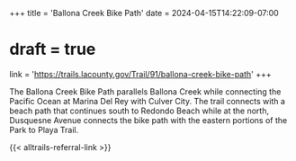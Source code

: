 +++
title = 'Ballona Creek Bike Path'
date = 2024-04-15T14:22:09-07:00
# draft = true
link = 'https://trails.lacounty.gov/Trail/91/ballona-creek-bike-path'
+++

The Ballona Creek Bike Path parallels Ballona Creek while connecting the Pacific Ocean at Marina Del Rey with Culver City. The trail connects with a beach path that continues south to Redondo Beach while at the north, Dusquesne Avenue connects the bike path with the eastern portions of the Park to Playa Trail.

{{< alltrails-referral-link >}}

<!--more-->